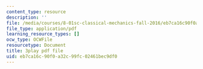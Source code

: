 ```yaml
---
content_type: resource
description: ''
file: /media/courses/8-01sc-classical-mechanics-fall-2016/eb7ca16c90f0a32c99fc02461bec9df0_tO6Wh_HhifI.pdf
file_type: application/pdf
learning_resource_types: []
ocw_type: OCWFile
resourcetype: Document
title: 3play pdf file
uid: eb7ca16c-90f0-a32c-99fc-02461bec9df0
---
```

